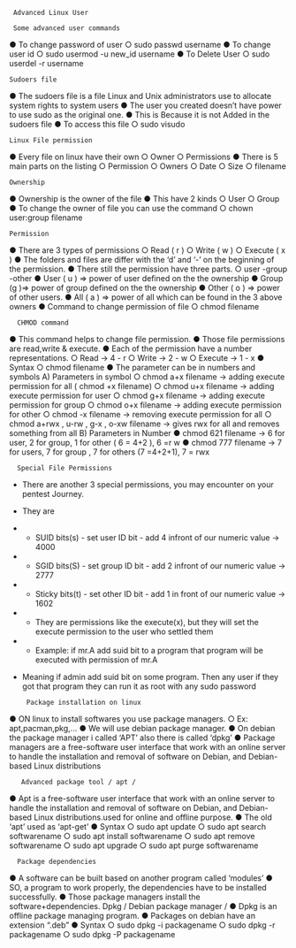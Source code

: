      Advanced Linux User
     
     Some advanced user commands
● To change password of user 
○ sudo passwd username 
● To change user id 
○ sudo usermod -u new_id username 
● To Delete User 
○ sudo userdel -r username 
    
    Sudoers file 
● The sudoers file is a file Linux and Unix administrators use to allocate system rights to system users 
● The user you created doesn’t have power to use sudo as the original one. 
● This is Because it is not Added in the sudoers file 
● To access this file 
○ sudo visudo
    
    Linux File permission 
● Every file on linux have their own 
○ Owner 
○ Permissions 
● There is 5 main parts on the listing
○ Permission
○ Owners
○ Date 
○ Size
○ filename

    Ownership 
● Ownership is the owner of the file
● This have 2 kinds 
○ User 
○ Group 
● To change the owner of file you can use the command 
○ chown user:group filename
    
    Permission
● There are 3 types of permissions 
○ Read ( r ) 
○ Write ( w ) 
○ Execute ( x ) 
● The folders and files are differ with the ‘d’ and ‘-’ on the beginning of the permission.
● There still the permission have three parts. 
○ user 
-group
-other 
● User ( u ) => power of user defined on the the ownership 
● Group (g )=> power of group defined on the the ownership 
● Other ( o ) => power of other users.
● All ( a ) => power of all which can be found in the 3 above owners 
● Command to change permission of file 
○ chmod filename

      CHMOD command
● This command helps to change file permission. 
● Those file permissions are read,write & execute. 
● Each of the permission have a number representations. 
○ Read -> 4 - r 
○ Write -> 2 - w 
○ Execute -> 1 - x 
● Syntax ○ chmod filename
● The parameter can be in numbers and symbols 
A) Parameters in symbol 
○ chmod a+x filename -> adding execute permission for all ( chmod +x filename) 
○ chmod u+x filename -> adding execute permission for user 
○ chmod g+x filename -> adding execute permission for group 
○ chmod o+x filename -> adding execute permission for other 
○ chmod -x filename -> removing execute permission for all 
○ chmod a+rwx , u-rw , g-x , o-xw filename -> gives rwx for all and removes something from all 
B) Parameters in Number
● chmod 621 filename -> 6 for user, 2 for group, 1 for other ( 6 = 4+2 ), 6 =r w 
● chmod 777 filename -> 7 for users, 7 for group , 7 for others (7 =4+2+1), 7 = rwx

      Special File Permissions 
- There are another 3 special permissions, you may encounter on your pentest Journey.
 - They are
 - - SUID bits(s) - set user ID bit - add 4 infront of our numeric value -> 4000
 - - SGID bits(S) - set group ID bit - add 2 infront of our numeric value -> 2777
 - - Sticky bits(t) - set other ID bit - add 1 in front of our numeric value -> 1602
 - - They are permissions like the execute(x), but they will set the execute permission to the user who settled them
 - - Example: if mr.A add suid bit to a program that program will be executed with permission of mr.A 
 - Meaning if admin add suid bit on some program. Then any user if they got that program they can run it as root with any sudo password
     
        Package installation on linux 
 ● ON linux to install softwares you use package managers. 
 ○ Ex: apt,pacman,pkg,... 
 ● We will use debian package manager. 
 ● On debian the package manager i called ‘APT’ also there is called ‘dpkg’ 
 ● Package managers are a free-software user interface that work with an online server to handle the installation and removal of software on Debian, and Debian-based Linux distributions
       
       Advanced package tool / apt / 
 ● Apt is a free-software user interface that work with an online server to handle the installation and removal of software on Debian, and Debian-based Linux distributions.used for online and offline purpose. 
 ● The old ‘apt’ used as ‘apt-get’ 
 ● Syntax 
 ○ sudo apt update 
 ○ sudo apt search softwarename
 ○ sudo apt install softwarename
 ○ sudo apt remove softwarename
 ○ sudo apt upgrade 
 ○ sudo apt purge softwarename
      
      Package dependencies 
 ● A software can be built based on another program called ‘modules’ 
 ● SO, a program to work properly, the dependencies have to be installed successfully. 
 ● Those package managers install the software+dependencies.
 Dpkg / Debian package manager / 
 ● Dpkg is an offline package managing program. 
 ● Packages on debian have an extension “.deb” 
 ● Syntax 
 ○ sudo dpkg -i  packagename
 ○ sudo dpkg -r  packagename
 ○ sudo dpkg -P  packagename